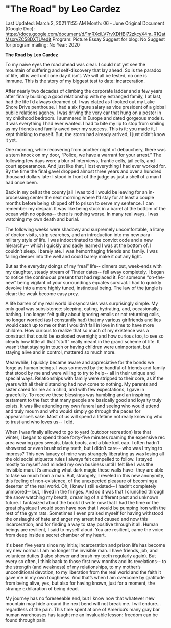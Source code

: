# "The Road" by Leo Cardez

Last Updated: March 2, 2021 11:55 AM
Month: 06 - June
Original Document (Google Doc): https://docs.google.com/document/d/1mRXciLV7rvXDHBi72zkcyX4m_R1QatMsxrvZC58DXTU/edit
Program: Picture Essay
Suggest for blog: No
Suggest for program mailing: No
Year: 2020

**The Road by Leo Cardez**

To my naive eyes the road ahead was clear. I could not yet see the mountain of suffering and self-discovery that lay ahead. So is the paradox of life, all is well until one day it isn’t. We will all be tested, no one is immune. This is the story of my biggest test to date: incarceration.

After nearly two decades of climbing the corporate ladder and a few years after finally building a good relationship with my estranged family, I at last, had the life I’d always dreamed of. I was elated as I looked out my Lake Shore Drive penthouse. I had a six figure salary as vice president of a global public relations agency. I was driving the very car that hung on a poster in my childhood bedroom. I summered in Europe and dated gorgeous models. It was everything I had ever wanted. I had to bite my lip to stop from smiling as my friends and family awed over my success. This is it: you made it, I kept thinking to myself. But, the storm had already arrived, I just didn’t know it yet.

One morning, while recovering from another night of debauchery, there was a stern knock on my door, “Police, we have a warrant for your arrest.” The following few days were a blur of interviews, frantic cells, jail cells, and court appearances. And just like that, I lost everything I had ever worked for. By the time the final gavel dropped almost three years and over a hundred thousand dollars later I stood in front of the judge as just a shell of a man I had once been.

Back in my cell at the county jail I was told I would be leaving for an in-processing center the next morning where I’d stay for at least a couple months before being shipped off to prison to serve my sentence. I can remember my despair. It was like being stuck in a barrel at the bottom of the ocean with no options-- there is nothing worse. In many real ways, I was watching my own death and burial.

The following weeks were shadowy and surpremely uncomfortable, a litany of doctor visits, strip searches, and an introduction into my new para-military style of life. I was indoctrinated to the convict code and a new hierarchy-- which I quickly and sadly learned I was at the bottom of. I couldn’t sleep. I barely ate. I was hemorrhaging friends and family. I was falling deeper into the well and could barely make it out any light.

But as the everyday doings of my “real” life-- dinners out, week-ends with my daughter, steady stream of Tinder dates-- fell away completely, I began to notice the continuous present that had replaced it. For someone “on-the-new” being vigilant of your surroundings equates survival. I had to quickly devolve into a more highly tuned, instinctual being. The law of the jungle is clear: the weak become easy prey.

A life barren of my real world idiosyncrasies was surprisingly simple. My only goal was subsistence: sleeping, eating, hydrating, and, occasionally, bathing. I no longer felt guilty about ignoring emails or not returning calls, no longer worried (as I constantly had) that my various girlfriends and lies would catch up to me or that I wouldn’t fall in love in time to have more children. How curious to realize that so much of my existence was a construct that could be exploded overnight; and how curious too, to see so clearly how little all that “stuff” really meant in the grand scheme of life. It wasn’t that staying in touch or having children were unimportant, but staying alive and in control, mattered so much more.

Meanwhile, I quickly became aware and appreciative for the bonds we forge as human beings. I was so moved by the handful of friends and family that stood by me and were willing to try to help-- all in their unique and special ways. Relationships with family were stripped to their core, as if the years with all their distancing had now come to nothing. My parents and sister cared for me as a child, and with few expectations, I gave in gracefully. To receive these blessings was humbling and an inspiring testament to the fact that many people are basically good and loyalty truly exists. It was like attending my own funeral and seeing who would attend and truly mourn and who would simply go through the paces for appearance’s sake. Most of us will spend a lifetime not really knowing who to trust and who loves us-- I did.

When I was finally allowed to go to yard (outdoor recreation) late that winter, I began to spend those forty-five minutes roaming the expensive rec area wearing grey sweats, black boots, and a blue knit cap. I often hadn’t showered or even brushed my teeth, but I didn’t care-- who was I trying to impress? This new lunacy of mine was strangely liberating as was losing all the old social etiquette rules I always felt compelled to follow. I stayed mostly to myself and minded my own business until I felt like I was the invisible man. It’s amazing what dark magic these walls have- they are able to take so much from a man. But, strangely, I reveled in this new anonymity, this feeling of non-existence, of the unexpected pleasure of becoming a deserter of the real world. Oh, I knew I still existed-- I hadn’t completely unmoored-- but, I lived in the fringes. And so it was that I crunched through the snow watching my breath, dreaming of a different past and unknown future. I fantasized about the book I’d write now that I had the time or the great physique I would soon have now that I would be pumping iron with the rest of the gym rats. Sometimes I even praised myself for having withstood the onslaught of hate and anger my arrest had caused and now this incarceration; and for finding a way to stay positive through it all. Human beings are resilient, I said to myself aloud. You are resilient, came the voice from deep inside a secret chamber of my heart.

It's been five years since my initia; incarceration and prison life has become my new normal. I am no longer the invisible man. I have friends, job, and volunteer duties (I also shower and brush my teeth regularly again). But every so often, I think back to those first new months and its revelations-- to the strength (and weakness) of my relationships, to my mother’s unconditional devotion, to my liberation from the real world and the faith it gave me in my own toughness. And that’s when I am overcome by gratitude from being alive, yes, but also for having known, just for a moment, the strange exhilaration of being dead.

My journey has no foreseeable end, but I know now that whatever new mountain may hide around the next bend will not break me. I will endure… regardless of the pain. This time spent at one of America’s many gray bar human warehouses has taught me an invaluable lesson: freedom can be found through pain.